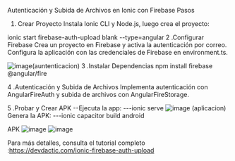 

Autenticación y Subida de Archivos en Ionic con Firebase
Pasos
1. Crear Proyecto
Instala Ionic CLI y Node.js, luego crea el proyecto:

ionic start firebase-auth-upload blank --type=angular
2 .Configurar Firebase
Crea un proyecto en Firebase y activa la autenticación por correo. Configura la aplicación con las credenciales de Firebase en environment.ts.


![image](https://github.com/user-attachments/assets/ac2632a4-12fb-4ebc-a668-c1d097a593d5)(auntenticacion)
3 .Instalar Dependencias
npm install firebase @angular/fire

4 .Autenticación y Subida de Archivos
Implementa autenticación con AngularFireAuth y subida de archivos con AngularFireStorage.

5 .Probar y Crear APK
--Ejecuta la app:
---ionic serve
![image](https://github.com/user-attachments/assets/fefe4f5b-b0a3-473e-b5b0-9f466221889e) (aplicacion)
Genera la APK:
---ionic capacitor build android

APK
![image](https://github.com/user-attachments/assets/0fcd16f8-3c26-4db4-9fa8-f0605b4f7f65)
![image](https://github.com/user-attachments/assets/97827330-5ae7-4b78-97e4-44d53fdaedd9)


Para más detalles, consulta el tutorial completo :https://devdactic.com/ionic-firebase-auth-upload
